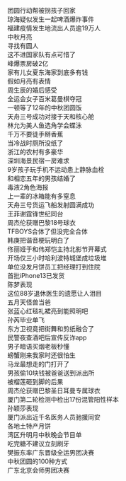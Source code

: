 团圆行动帮被拐孩子回家  
琼海疑似发生一起啤酒爆炸事件  
福建疫情发生地流出人员逾19万人  
中秋月亮  
寻找有圆人  
这不进国家队有点可惜了  
峰爆票房破2亿  
家有儿女夏东海家到底多有钱  
假如月亮有表情  
周生辰的婚后感受  
全运会女子百米葛曼棋夺冠  
一顿等了12年的中秋团圆饭  
天舟三号成功对接于天和核心舱  
林允为美人鱼选角学会蝶泳  
千万不要徒手掰香蕉  
当冷战时厕所没纸了  
浙江的农村有多豪华  
深圳海景民宿一房难求  
9岁孩子玩手机不运动患上静脉血栓  
和相恋五年的男孩结婚了  
毒液2角色海报  
上一辈的冰箱能有多窒息  
天舟三号货运飞船发射圆满成功  
王菲谢霆锋世纪同台  
周杰伦获赠巴黎18号球衣  
TFBOYS合体了但没完全合体  
韩庚把谐音梗玩明白了  
佟丽娅于和伟郑恺主持北影节开幕式  
开场仅三小时哈利波特城堡成垃圾堆  
单位没发月饼员工把经理打到住院  
首批iPhone13已发货  
陈梦表现  
这位88岁退休医生的遗愿让人泪目  
五月天怪兽当爸  
张蓝心红毯礼裙亮到能照明吧  
孙芮毕业单飞  
东方卫视竟把街舞和剪纸融合了  
民警夜查酒吧后宣传反诈app  
男子暗语买烟老板秒懂  
螃蟹刚来我家时还很怕生  
马龙最想走的门打开了  
男孩偷10块钱被爸爸送到派出所  
被榴莲砸到脚的后果  
周杰伦获赠巴黎圣日耳曼专属球衣  
厦门第二轮检测中检出17份混管阳性样本  
孙颖莎表现  
厦门派出近千名医务人员驰援同安  
各地土特产月饼  
湾区升明月中秋晚会节目单  
吃完糖不建议立刻刷牙  
樊振东率广东晋级全运男团决赛  
中秋团圆的100种方式  
广东北京会师男团决赛  
